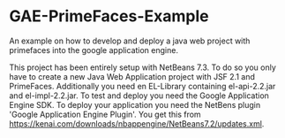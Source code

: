 GAE-PrimeFaces-Example
======================

An example on how to develop and deploy a java web project with primefaces into the google application engine.

This project has been entirely setup with NetBeans 7.3. 
To do so you only have to create a new Java Web Application project with JSF 2.1 and PrimeFaces.
Additionally you need en EL-Library containing el-api-2.2.jar and el-impl-2.2.jar.
To test and deploy you need the Google Application Engine SDK.
To deploy your application you need the NetBens plugin 'Google Application Engine Plugin'.
You get this from https://kenai.com/downloads/nbappengine/NetBeans7.2/updates.xml.


